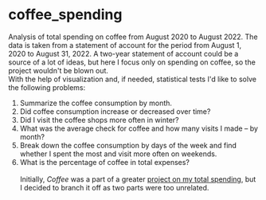 # coffee_spending
Analysis of total spending on coffee from August 2020 to August 2022. The data is taken from a statement of account for the period from August 1, 2020 to August 31, 2022. A two-year statement of account could be a source of a lot of ideas, but here I focus only on spending on coffee, so the project wouldn't be blown out.
\
With the help of visualization and, if needed, statistical tests I'd like to solve the following problems:
1. Summarize the coffee consumption by month.
2. Did coffee consumption increase or decreased over time?
3. Did I visit the coffee shops more often in winter?
4. What was the average check for coffee and how many visits I made – by month?
5. Break down the coffee consumption by days of the week and find whether I spent the most and visit more often on weekends.
6. What is the percentage of coffee in total expenses?
\
\
Initially, <i>Coffee</i> was a part of a greater [project on my total spending](https://github.com/denislsad/personal_spending), but I decided to branch it off as two parts were too unrelated.  